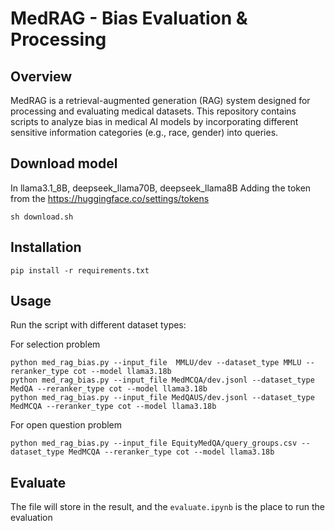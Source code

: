 # MedRAG - Bias Evaluation & Processing

## Overview

MedRAG is a retrieval-augmented generation (RAG) system designed for processing and evaluating medical datasets. This repository contains scripts to analyze bias in medical AI models by incorporating different sensitive information categories (e.g., race, gender) into queries.

## Download model

In llama3.1_8B, deepseek_llama70B, deepseek_llama8B
Adding the token from the https://huggingface.co/settings/tokens 
```
sh download.sh
```

## Installation

```
pip install -r requirements.txt
```

## Usage 
Run the script with different dataset types:

For selection problem
```
python med_rag_bias.py --input_file  MMLU/dev --dataset_type MMLU --reranker_type cot --model llama3.18b
python med_rag_bias.py --input_file MedMCQA/dev.jsonl --dataset_type MedQA --reranker_type cot --model llama3.18b 
python med_rag_bias.py --input_file MedQAUS/dev.jsonl --dataset_type MedMCQA --reranker_type cot --model llama3.18b 
```

For open question problem

```
python med_rag_bias.py --input_file EquityMedQA/query_groups.csv --dataset_type MedMCQA --reranker_type cot --model llama3.18b 
```


## Evaluate 
The file will store in the result, and the `evaluate.ipynb` is the place to run the evaluation